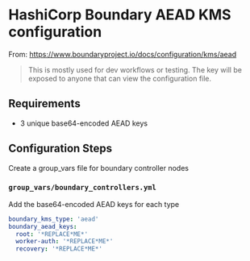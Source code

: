 # HashiCorp Boundary AEAD KMS configuration

From: https://www.boundaryproject.io/docs/configuration/kms/aead
> This is mostly used for dev workflows or testing. The key will be exposed to anyone that can view the configuration file.

## Requirements

* 3 unique base64-encoded AEAD keys

## Configuration Steps

Create a group_vars file for boundary controller nodes

### `group_vars/boundary_controllers.yml`

Add the base64-encoded AEAD keys for each type

```YAML
boundary_kms_type: 'aead'
boundary_aead_keys:
  root: '*REPLACE*ME*'
  worker-auth: '*REPLACE*ME*'
  recovery: '*REPLACE*ME*'
```
